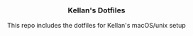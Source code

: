 <p align="center">
  <a href="https://github.com/KellanStevens/Kellans-Scripts"
  >
  </a>
  <h3 align="center">Kellan's Dotfiles</h3>

  <p align="center">
    This repo includes the dotfiles for Kellan's macOS/unix setup
  </p>
</p>


